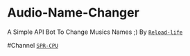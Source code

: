 # Audio-Name-Changer
A Simple API Bot To Change Musics Names ;) By [`Reload-life`](https://telegram.me/Reload_Life)



#Channel
[`SPR-CPU`](https://telegram.me/SPRCPU_Company)
